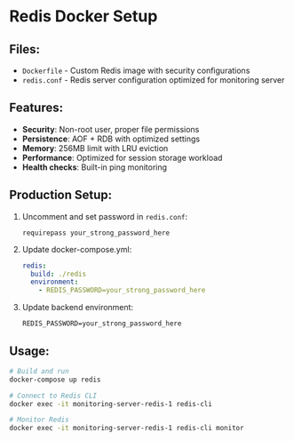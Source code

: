 # Redis Docker Setup

## Files:
- `Dockerfile` - Custom Redis image with security configurations
- `redis.conf` - Redis server configuration optimized for monitoring server

## Features:
- **Security**: Non-root user, proper file permissions
- **Persistence**: AOF + RDB with optimized settings
- **Memory**: 256MB limit with LRU eviction
- **Performance**: Optimized for session storage workload
- **Health checks**: Built-in ping monitoring

## Production Setup:
1. Uncomment and set password in `redis.conf`:
   ```
   requirepass your_strong_password_here
   ```

2. Update docker-compose.yml:
   ```yaml
   redis:
     build: ./redis
     environment:
       - REDIS_PASSWORD=your_strong_password_here
   ```

3. Update backend environment:
   ```env
   REDIS_PASSWORD=your_strong_password_here
   ```

## Usage:
```bash
# Build and run
docker-compose up redis

# Connect to Redis CLI
docker exec -it monitoring-server-redis-1 redis-cli

# Monitor Redis
docker exec -it monitoring-server-redis-1 redis-cli monitor
```
